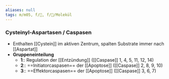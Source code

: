 ```yaml
---
aliases: null
tags: m/m05, f/🧪, f/🧪/Molekül
---
```

### Cysteinyl-Aspartasen / Caspasen
- Enthalten [[Cystein]] im aktiven Zentrum, spalten Substrate immer nach [[Aspartat]]
- **Gruppeneinteilung**
	- **1**:: Regulation der [[Entzündung]] ([[Caspase]] 1, 4, 5, 11, 12, 14)
	- **2**:: ==Initiatorcaspasen== der [[Apoptose]] ([[Caspase]] 2, 8, 9, 10)
	- **3**:: ==Effektorcaspasen== der [[Apoptose]] ([[Caspase]] 3, 6, 7)

